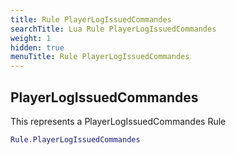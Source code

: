 ```yaml
---
title: Rule PlayerLogIssuedCommandes
searchTitle: Lua Rule PlayerLogIssuedCommandes
weight: 1
hidden: true
menuTitle: Rule PlayerLogIssuedCommandes
---
```

## PlayerLogIssuedCommandes

This represents a PlayerLogIssuedCommandes Rule
```lua
Rule.PlayerLogIssuedCommandes
```